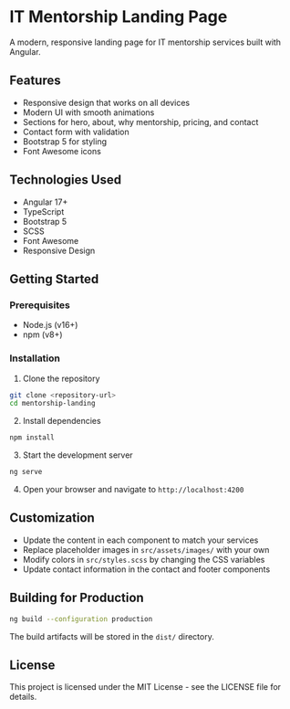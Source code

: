 # IT Mentorship Landing Page

A modern, responsive landing page for IT mentorship services built with Angular.

## Features

- Responsive design that works on all devices
- Modern UI with smooth animations
- Sections for hero, about, why mentorship, pricing, and contact
- Contact form with validation
- Bootstrap 5 for styling
- Font Awesome icons

## Technologies Used

- Angular 17+
- TypeScript
- Bootstrap 5
- SCSS
- Font Awesome
- Responsive Design

## Getting Started

### Prerequisites

- Node.js (v16+)
- npm (v8+)

### Installation

1. Clone the repository
```bash
git clone <repository-url>
cd mentorship-landing
```

2. Install dependencies
```bash
npm install
```

3. Start the development server
```bash
ng serve
```

4. Open your browser and navigate to `http://localhost:4200`

## Customization

- Update the content in each component to match your services
- Replace placeholder images in `src/assets/images/` with your own
- Modify colors in `src/styles.scss` by changing the CSS variables
- Update contact information in the contact and footer components

## Building for Production

```bash
ng build --configuration production
```

The build artifacts will be stored in the `dist/` directory.

## License

This project is licensed under the MIT License - see the LICENSE file for details.
